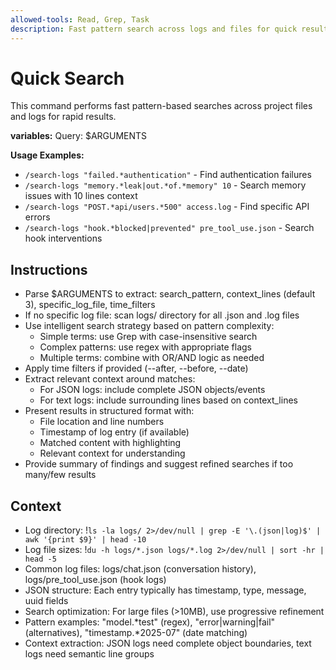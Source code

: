 ```yaml
---
allowed-tools: Read, Grep, Task
description: Fast pattern search across logs and files for quick results
---
```


# Quick Search

This command performs fast pattern-based searches across project files and logs for rapid results.

**variables:**
Query: $ARGUMENTS

**Usage Examples:**
- `/search-logs "failed.*authentication"` - Find authentication failures
- `/search-logs "memory.*leak|out.*of.*memory" 10` - Search memory issues with 10 lines context
- `/search-logs "POST.*api/users.*500" access.log` - Find specific API errors
- `/search-logs "hook.*blocked|prevented" pre_tool_use.json` - Search hook interventions

## Instructions
- Parse $ARGUMENTS to extract: search_pattern, context_lines (default 3), specific_log_file, time_filters
- If no specific log file: scan logs/ directory for all .json and .log files
- Use intelligent search strategy based on pattern complexity:
  - Simple terms: use Grep with case-insensitive search
  - Complex patterns: use regex with appropriate flags
  - Multiple terms: combine with OR/AND logic as needed
- Apply time filters if provided (--after, --before, --date)
- Extract relevant context around matches:
  - For JSON logs: include complete JSON objects/events
  - For text logs: include surrounding lines based on context_lines
- Present results in structured format with:
  - File location and line numbers
  - Timestamp of log entry (if available)
  - Matched content with highlighting
  - Relevant context for understanding
- Provide summary of findings and suggest refined searches if too many/few results

## Context
- Log directory: !`ls -la logs/ 2>/dev/null | grep -E '\.(json|log)$' | awk '{print $9}' | head -10`
- Log file sizes: !`du -h logs/*.json logs/*.log 2>/dev/null | sort -hr | head -5`
- Common log files: logs/chat.json (conversation history), logs/pre_tool_use.json (hook logs)
- JSON structure: Each entry typically has timestamp, type, message, uuid fields
- Search optimization: For large files (>10MB), use progressive refinement
- Pattern examples: "model.*test" (regex), "error|warning|fail" (alternatives), "timestamp.*2025-07" (date matching)
- Context extraction: JSON logs need complete object boundaries, text logs need semantic line groups